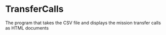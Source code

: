 # TransferCalls
The program that takes the CSV file and displays the mission transfer calls as HTML documents
